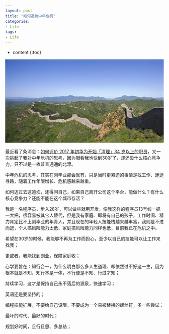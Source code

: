 ```yaml
---
layout: post
title: "如何避免中年危机"
categories: 
- Life
tags:
- Life
---
```


* content
{:toc}

![未来](/css/pics/hold-the-future.jpg)

最近看了条消息：[如何评价 2017 年初华为开始「清理」34 岁以上的职员](https://www.zhihu.com/question/55618811)，又一次挑起了我对中年危机的思考，因为眼看我也快到30岁了，却还没什么核心竞争力，只不过是一枚普普通通的北漂。

中年危机的思考，其实在刚毕业那会就有，只是当时更紧迫的事情是找工作、迷途寻路，随着工作年限增长、危机感越来越重。

如何迈过去这道坎，还得问自己，如果自己离开公司这个平台，能做什么？有什么核心竞争力？还能不能在这个城市存活？

我是一名程序员，步入28岁，可以做些就用开发，像我这样的程序员13号线一抓一大把，很容易被其它人替代，但是我有家庭、即将有自己的孩子，工作时间、精力肯定比不上刚毕业的年青人，并且现在的年轻人技能栈越来越丰富，我则是不进而退，个人搞风险能力太低、家庭搞风险能力同样也低，目前我已在危机之中。

希望在30岁的时候，我能够不再为工作而担心，至少以自己的技能可以让工作来找我；

更或者，我能找到副业，保障家庭收；

心学要旨在：知行合一，为什么明白那么多人生道理、却依然过不好这一生，因为根本就是不知，知行本是一体，不行便是不知、行过才知；

持续学习，这才是保持自己永不落后的源泉，快速学习；

英语还是要坚持的；

编程技能扩展，不要给自己设限，不要成为一个易被替换的螺丝钉，多一些尝试；

最坏的时代、最好的时代；

规划好时间，且行且思、多总结；

